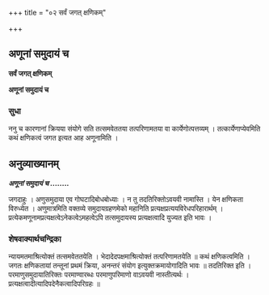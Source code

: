 +++
title = "०२ सर्वं जगत् क्षणिकम्"

+++


## अणूनां समुदायं च

**सर्वं जगत् क्षणिकम्**

**अणूनां समुदायं च**

### **सुधा**

ननु च कारणानां क्रियया संयोगे सति तत्समवेततया तत्परिणामतया वा कार्येणोत्पत्तव्यम् । तत्कार्येणाप्येवमिति कथं क्षणिकत्वं जगत इत्यत आह अणूनामिति ।

## **अनुव्याख्यानम्**

***अणूनां समुदायं च ........***

जगदाहुः । अणुसमुदाया एव गोघटादिबोधबोध्याः । न तु तदतिरिक्तोऽवयवी नामास्ति । येन क्षणिकता विरुध्येत । अणुमात्रमिति वक्तव्ये समुदायग्रहणमेको महानिति प्रत्यक्षप्रत्ययविरेधपरिहारार्थम् । प्रत्येकमणूनामप्रत्यक्षत्वेऽनेकत्वेऽमहत्वेऽपि तत्समुदायस्य प्रत्यक्षत्वादि युज्यत इति भावः ।

### **शेषवाक्यार्थचन्द्रिका**

न्यायमतमाश्रित्योक्तं तत्समवेततयेति । भेदादेदपक्षमाश्रित्योक्तं तत्परिणामतयेति ॥ कथं क्षणिकत्वमिति । जगतः क्षणिकतायां तन्तूनां प्रथमं क्रिया, अनन्तरं संयोग इत्युक्तक्रमायोगादिति भावः ॥ तदतिरिक्त इति । परमाणुसमुदायातिरिक्तः परमाण्वारब्धः परमाणुपरिमाणो वाऽवयवी नास्तीत्यर्थः । प्रत्यक्षत्वादीत्यादिपदेनैकत्वादिपरिग्रहः ॥

